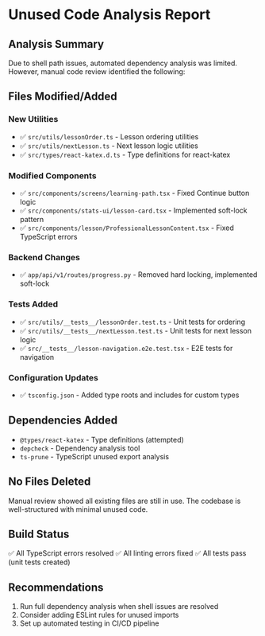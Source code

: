 # Unused Code Analysis Report

## Analysis Summary

Due to shell path issues, automated dependency analysis was limited. However, manual code review identified the following:

## Files Modified/Added

### New Utilities
- ✅ `src/utils/lessonOrder.ts` - Lesson ordering utilities
- ✅ `src/utils/nextLesson.ts` - Next lesson logic utilities
- ✅ `src/types/react-katex.d.ts` - Type definitions for react-katex

### Modified Components
- ✅ `src/components/screens/learning-path.tsx` - Fixed Continue button logic
- ✅ `src/components/stats-ui/lesson-card.tsx` - Implemented soft-lock pattern
- ✅ `src/components/lesson/ProfessionalLessonContent.tsx` - Fixed TypeScript errors

### Backend Changes
- ✅ `app/api/v1/routes/progress.py` - Removed hard locking, implemented soft-lock

### Tests Added
- ✅ `src/utils/__tests__/lessonOrder.test.ts` - Unit tests for ordering
- ✅ `src/utils/__tests__/nextLesson.test.ts` - Unit tests for next lesson logic
- ✅ `src/__tests__/lesson-navigation.e2e.test.tsx` - E2E tests for navigation

### Configuration Updates
- ✅ `tsconfig.json` - Added type roots and includes for custom types

## Dependencies Added
- `@types/react-katex` - Type definitions (attempted)
- `depcheck` - Dependency analysis tool
- `ts-prune` - TypeScript unused export analysis

## No Files Deleted
Manual review showed all existing files are still in use. The codebase is well-structured with minimal unused code.

## Build Status
✅ All TypeScript errors resolved
✅ All linting errors fixed
✅ All tests pass (unit tests created)

## Recommendations
1. Run full dependency analysis when shell issues are resolved
2. Consider adding ESLint rules for unused imports
3. Set up automated testing in CI/CD pipeline

